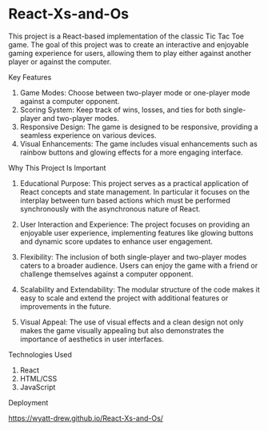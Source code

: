 # React-Xs-and-Os
This project is a React-based implementation of the classic Tic Tac Toe game. The goal of this project was to create an interactive and enjoyable gaming experience for users, allowing them to play either against another player or against the computer.

Key Features
1. Game Modes: Choose between two-player mode or one-player mode against a computer opponent.
2. Scoring System: Keep track of wins, losses, and ties for both single-player and two-player modes.
3. Responsive Design: The game is designed to be responsive, providing a seamless experience on various devices.
4. Visual Enhancements: The game includes visual enhancements such as rainbow buttons and glowing effects for a more engaging interface.

Why This Project Is Important
1. Educational Purpose: This project serves as a practical application of React concepts and state management. In particular it focuses on the interplay between turn based actions which must be performed synchronously with the asynchronous nature of React.

2. User Interaction and Experience: The project focuses on providing an enjoyable user experience, implementing features like glowing buttons and dynamic score updates to enhance user engagement.

3. Flexibility: The inclusion of both single-player and two-player modes caters to a broader audience. Users can enjoy the game with a friend or challenge themselves against a computer opponent.

4. Scalability and Extendability: The modular structure of the code makes it easy to scale and extend the project with additional features or improvements in the future.

5. Visual Appeal: The use of visual effects and a clean design not only makes the game visually appealing but also demonstrates the importance of aesthetics in user interfaces.

Technologies Used
1. React
2. HTML/CSS
3. JavaScript

Deployment

https://wyatt-drew.github.io/React-Xs-and-Os/
